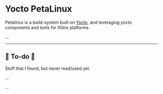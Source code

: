 # Yocto PetaLinux

<div class="row row-cols-md-2"><div>

Petalinux is a build-system built on [Yocto](index.md), and leveraging yocto components and tools for Xilinx platforms.
</div><div>

...
</div></div>


<hr class="sep-both">

## 👻 To-do 👻

Stuff that I found, but never read/used yet.

<div class="row row-cols-md-2"><div>

...
</div><div>

...
</div></div>